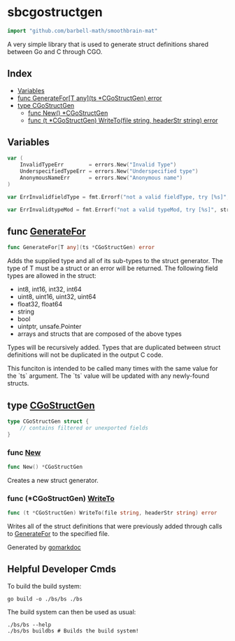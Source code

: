 <!-- gomarkdoc:embed:start -->

<!-- Code generated by gomarkdoc. DO NOT EDIT -->

# sbcgostructgen

```go
import "github.com/barbell-math/smoothbrain-mat"
```

A very simple library that is used to generate struct definitions shared between Go and C through CGO.

## Index

- [Variables](<#variables>)
- [func GenerateFor\[T any\]\(ts \*CGoStructGen\) error](<#GenerateFor>)
- [type CGoStructGen](<#CGoStructGen>)
  - [func New\(\) \*CGoStructGen](<#New>)
  - [func \(t \*CGoStructGen\) WriteTo\(file string, headerStr string\) error](<#CGoStructGen.WriteTo>)


## Variables

<a name="InvalidTypeErr"></a>

```go
var (
    InvalidTypeErr        = errors.New("Invalid Type")
    UnderspecifiedTypeErr = errors.New("Underspecified type")
    AnonymousNameErr      = errors.New("Anonymous name")
)
```

<a name="ErrInvalidfieldType"></a>

```go
var ErrInvalidfieldType = fmt.Errorf("not a valid fieldType, try [%s]", strings.Join(_fieldTypeNames, ", "))
```

<a name="ErrInvalidtypeMod"></a>

```go
var ErrInvalidtypeMod = fmt.Errorf("not a valid typeMod, try [%s]", strings.Join(_typeModNames, ", "))
```

<a name="GenerateFor"></a>
## func [GenerateFor](<https://github.com/barbell-math/smoothbrain-cgoStructGen/blob/main/structGen.go#L138>)

```go
func GenerateFor[T any](ts *CGoStructGen) error
```

Adds the supplied type and all of its sub\-types to the struct generator. The type of T must be a struct or an error will be returned. The following field types are allowed in the struct:

- int8, int16, int32, int64
- uint8, uint16, uint32, uint64
- float32, float64
- string
- bool
- uintptr, unsafe.Pointer
- arrays and structs that are composed of the above types

Types will be recursively added. Types that are duplicated between struct definitions will not be duplicated in the output C code.

This funciton is intended to be called many times with the same value for the \`ts\` argument. The \`ts\` value will be updated with any newly\-found structs.

<a name="CGoStructGen"></a>
## type [CGoStructGen](<https://github.com/barbell-math/smoothbrain-cgoStructGen/blob/main/structGen.go#L55-L58>)



```go
type CGoStructGen struct {
    // contains filtered or unexported fields
}
```

<a name="New"></a>
### func [New](<https://github.com/barbell-math/smoothbrain-cgoStructGen/blob/main/structGen.go#L115>)

```go
func New() *CGoStructGen
```

Creates a new struct generator.

<a name="CGoStructGen.WriteTo"></a>
### func \(\*CGoStructGen\) [WriteTo](<https://github.com/barbell-math/smoothbrain-cgoStructGen/blob/main/structGen.go#L299>)

```go
func (t *CGoStructGen) WriteTo(file string, headerStr string) error
```

Writes all of the struct definitions that were previously added through calls to [GenerateFor](<#GenerateFor>) to the specified file.

Generated by [gomarkdoc](<https://github.com/princjef/gomarkdoc>)


<!-- gomarkdoc:embed:end -->

## Helpful Developer Cmds

To build the build system:

```
go build -o ./bs/bs ./bs
```

The build system can then be used as usual:

```
./bs/bs --help
./bs/bs buildbs # Builds the build system!
```
